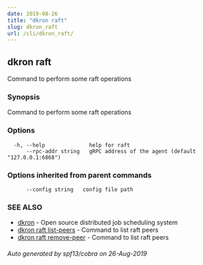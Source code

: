 ```yaml
---
date: 2019-08-26
title: "dkron raft"
slug: dkron_raft
url: /cli/dkron_raft/
---
```

## dkron raft

Command to perform some raft operations

### Synopsis

Command to perform some raft operations

### Options

```
  -h, --help              help for raft
      --rpc-addr string   gRPC address of the agent (default "127.0.0.1:6868")
```

### Options inherited from parent commands

```
      --config string   config file path
```

### SEE ALSO

* [dkron](/cli/dkron/)	 - Open source distributed job scheduling system
* [dkron raft list-peers](/cli/dkron_raft_list-peers/)	 - Command to list raft peers
* [dkron raft remove-peer](/cli/dkron_raft_remove-peer/)	 - Command to list raft peers

###### Auto generated by spf13/cobra on 26-Aug-2019
